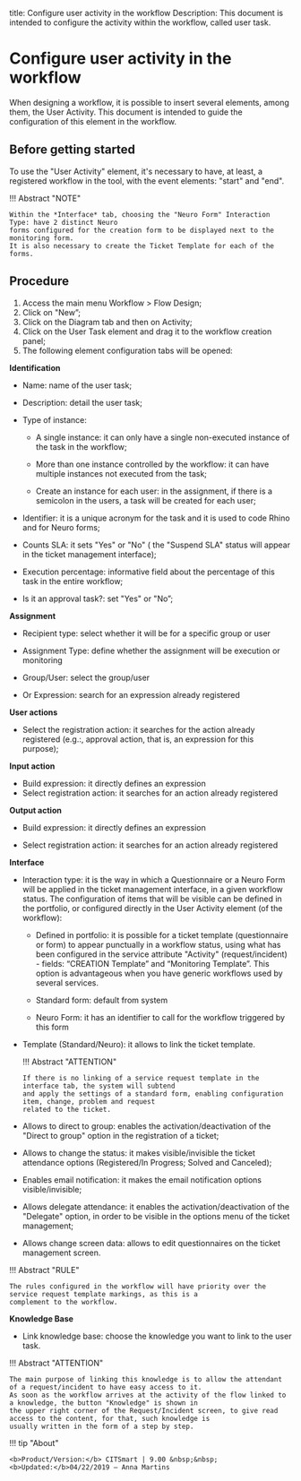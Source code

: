 title: Configure user activity in the workflow
Description: This document is intended to configure the activity within the workflow, called user task. 
# Configure user activity in the workflow 

When designing a workflow, it is possible to insert several elements, among them, the User Activity. This document is intended to guide the configuration of this element in the workflow.

Before getting started
----------------------
To use the "User Activity" element, it's necessary to have, at least, a registered workflow in the tool, with the event elements: "start" and "end".


!!! Abstract "NOTE"

    Within the *Interface* tab, choosing the "Neuro Form" Interaction Type: have 2 distinct Neuro 
    forms configured for the creation form to be displayed next to the monitoring form. 
    It is also necessary to create the Ticket Template for each of the forms.

Procedure
------------

1.	Access the main menu Workflow > Flow Design;
2.	Click on "New”;
3.	Click on the Diagram tab and then on Activity;
4.	Click on the User Task element and drag it to the workflow creation panel;
5.	The following element configuration tabs will be opened:

**Identification**

*	Name: name of the user task;

*	Description: detail the user task;

*	Type of instance:

    *	A single instance: it can only have a single non-executed instance of the task in the workflow;
    
    *	More than one instance controlled by the workflow: it can have multiple instances not executed from the task;
    
    *	Create an instance for each user: in the assignment, if there is a semicolon in the users, a task will be created for each user;

*	Identifier: it is a unique acronym for the task and it is used to code Rhino and for Neuro forms;

*	Counts SLA: it sets "Yes" or "No" ( the "Suspend SLA" status will appear in the ticket management interface);

*	Execution percentage: informative field about the percentage of this task in the entire workflow;

*	Is it an approval task?: set "Yes" or "No”;

**Assignment**

*	Recipient type: select whether it will be for a specific group or user

*	Assignment Type: define whether the assignment will be execution or monitoring

*	Group/User: select the group/user

*	Or Expression: search for an expression already registered

**User actions**

*	Select the registration action: it searches for the action already registered (e.g.:, approval action, that is, an expression for this purpose);

**Input action**

*	Build expression: it directly defines an expression
*	Select registration action: it searches for an action already registered

**Output action**

*	Build expression: it directly defines an expression

*	Select registration action: it searches for an action already registered

**Interface**

*	Interaction type: it is the way in which a Questionnaire or a Neuro Form will be applied in the ticket management interface, in a given workflow status. The configuration of items that will be visible can be defined in the portfolio, or configured directly in the User Activity element (of the workflow):

    *	Defined in portfolio: it is possible for a ticket template (questionnaire or form) to appear punctually in a workflow status, using what has been configured in the service attribute "Activity" (request/incident) - fields: “CREATION Template” and “Monitoring Template”. This option is advantageous when you have generic workflows used by several services.

    *	Standard form: default from system 

    *	Neuro Form: it has an identifier to call for the workflow triggered by this form

*	Template (Standard/Neuro): it allows to link the ticket template.

    !!! Abstract "ATTENTION"

        If there is no linking of a service request template in the interface tab, the system will subtend 
        and apply the settings of a standard form, enabling configuration item, change, problem and request 
        related to the ticket.
    
*	Allows to direct to group: enables the activation/deactivation of the "Direct to group" option in the registration of a ticket;

*	Allows to change the status: it makes visible/invisible the ticket attendance options (Registered/In Progress; Solved and Canceled);

*	Enables email notification: it makes the email notification options visible/invisible;

*	Allows delegate attendance: it enables the activation/deactivation of the "Delegate" option, in order to be visible in the options menu of the ticket management;

*	Allows change screen data: allows to edit questionnaires on the ticket management screen.

!!! Abstract "RULE"    
    
    The rules configured in the workflow will have priority over the service request template markings, as this is a 
    complement to the workflow.
    
**Knowledge Base**

   *  Link knowledge base: choose the knowledge you want to link to the user task.

!!! Abstract "ATTENTION"

    The main purpose of linking this knowledge is to allow the attendant of a request/incident to have easy access to it. 
    As soon as the workflow arrives at the activity of the flow linked to a knowledge, the button "Knowledge" is shown in 
    the upper right corner of the Request/Incident screen, to give read access to the content, for that, such knowledge is 
    usually written in the form of a step by step.
    
    
!!! tip "About"

    <b>Product/Version:</b> CITSmart | 9.00 &nbsp;&nbsp;
    <b>Updated:</b>04/22/2019 – Anna Martins
